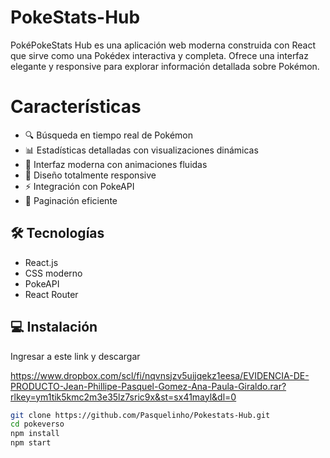 # PokeStats-Hub
PokéPokeStats Hub es una aplicación web moderna construida con React que sirve como una Pokédex interactiva y completa. Ofrece una interfaz elegante y responsive para explorar información detallada sobre Pokémon.
# Características

- 🔍 Búsqueda en tiempo real de Pokémon
- 📊 Estadísticas detalladas con visualizaciones dinámicas
- 🎨 Interfaz moderna con animaciones fluidas
- 📱 Diseño totalmente responsive
- ⚡ Integración con PokeAPI
- 🔄 Paginación eficiente

## 🛠️ Tecnologías

- React.js
- CSS moderno
- PokeAPI
- React Router

## 💻 Instalación

Ingresar a este link y descargar

https://www.dropbox.com/scl/fi/nqvnsjzv5uijqekz1eesa/EVIDENCIA-DE-PRODUCTO-Jean-Phillipe-Pasquel-Gomez-Ana-Paula-Giraldo.rar?rlkey=ym1tik5kmc2m3e35lz7sric9x&st=sx41mayl&dl=0

```bash
git clone https://github.com/Pasquelinho/Pokestats-Hub.git
cd pokeverso
npm install
npm start
